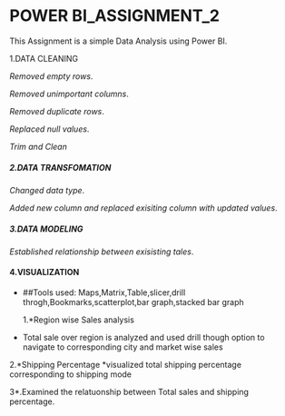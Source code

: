 # POWER BI_ASSIGNMENT_2
This Assignment is a simple Data Analysis using Power BI.

1.DATA CLEANING

  *Removed empty rows*.
  
  *Removed unimportant columns*.
  
  *Removed duplicate rows*.
  
  *Replaced null values*.
  
  *Trim and Clean*
  
##### 2.DATA TRANSFOMATION

   *Changed data type*.
  
   *Added new column and replaced exisiting column with updated values*.
  
##### 3.DATA MODELING

 *Established relationship between exisisting tales*.

 #### 4.VISUALIZATION
* ##Tools used: Maps,Matrix,Table,slicer,drill throgh,Bookmarks,scatterplot,bar graph,stacked bar graph
 
  1.*Region wise Sales analysis
 * Total sale over region is analyzed and used drill though option to navigate to corresponding city and market wise sales

  2.*Shipping Percentage
  *visualized total shipping percentage corresponding to shipping mode

3*.Examined the relatuonship between Total sales and shipping percentage.


